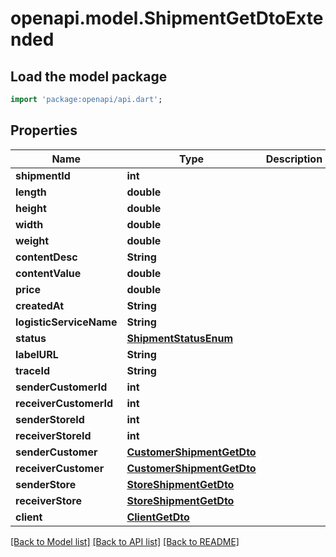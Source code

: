 # openapi.model.ShipmentGetDtoExtended

## Load the model package
```dart
import 'package:openapi/api.dart';
```

## Properties
Name | Type | Description | Notes
------------ | ------------- | ------------- | -------------
**shipmentId** | **int** |  | [optional] 
**length** | **double** |  | [optional] 
**height** | **double** |  | [optional] 
**width** | **double** |  | [optional] 
**weight** | **double** |  | [optional] 
**contentDesc** | **String** |  | [optional] 
**contentValue** | **double** |  | [optional] 
**price** | **double** |  | [optional] 
**createdAt** | **String** |  | [optional] 
**logisticServiceName** | **String** |  | [optional] 
**status** | [**ShipmentStatusEnum**](ShipmentStatusEnum.md) |  | [optional] 
**labelURL** | **String** |  | [optional] 
**traceId** | **String** |  | [optional] 
**senderCustomerId** | **int** |  | [optional] 
**receiverCustomerId** | **int** |  | [optional] 
**senderStoreId** | **int** |  | [optional] 
**receiverStoreId** | **int** |  | [optional] 
**senderCustomer** | [**CustomerShipmentGetDto**](CustomerShipmentGetDto.md) |  | [optional] 
**receiverCustomer** | [**CustomerShipmentGetDto**](CustomerShipmentGetDto.md) |  | [optional] 
**senderStore** | [**StoreShipmentGetDto**](StoreShipmentGetDto.md) |  | [optional] 
**receiverStore** | [**StoreShipmentGetDto**](StoreShipmentGetDto.md) |  | [optional] 
**client** | [**ClientGetDto**](ClientGetDto.md) |  | [optional] 

[[Back to Model list]](../README.md#documentation-for-models) [[Back to API list]](../README.md#documentation-for-api-endpoints) [[Back to README]](../README.md)


